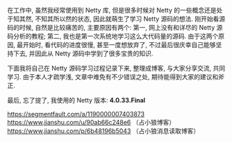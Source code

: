 在工作中, 虽然我经常使用到 Netty 库, 但是很多时候对 Netty 的一些概念还是处于知其然, 不知其所以然的状态, 因此就萌生了学习 Netty 源码的想法.
刚开始看源码的时候, 自然是比较痛苦的, 主要原因有两个: 第一, 网上没有和详尽的 Netty 源码分析的教程; 第二, 我也是第一次系统地学习这么大代码量的源码. 由于这两个原因, 最开始时, 看代码的进度很慢, 甚至一度想放弃了, 不过最后很庆幸自己能够坚持下去, 并因此从 Netty 源码中学到了很多宝贵的知识.

下面我将自己在 Netty 源码学习过程记录下来, 整理成博客, 与大家分享交流, 共同学习. 由于本人才疏学浅, 文章中难免有不少错误之处, 期待能得到大家的建议和斧正.

最后, 忘了提了, 我使用的 Netty 版本: **4.0.33.Final**

https://segmentfault.com/a/1190000007403873
https://www.jianshu.com/u/90ab66c248e6 （占小狼博客）
https://www.jianshu.com/p/6b48196b5043 （占小狼消息读取博客）
